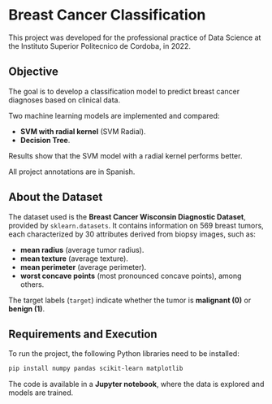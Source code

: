 # Breast Cancer Classification

This project was developed for the professional practice of Data Science at the Instituto Superior Politecnico de Cordoba, in 2022.

## Objective
The goal is to develop a classification model to predict breast cancer diagnoses based on clinical data.

Two machine learning models are implemented and compared:
- **SVM with radial kernel** (SVM Radial).
- **Decision Tree**.

Results show that the SVM model with a radial kernel performs better.

All project annotations are in Spanish.

## About the Dataset
The dataset used is the **Breast Cancer Wisconsin Diagnostic Dataset**, provided by `sklearn.datasets`. It contains information on 569 breast tumors, each characterized by 30 attributes derived from biopsy images, such as:
- **mean radius** (average tumor radius).
- **mean texture** (average texture).
- **mean perimeter** (average perimeter).
- **worst concave points** (most pronounced concave points), among others.

The target labels (`target`) indicate whether the tumor is **malignant (0)** or **benign (1)**.

## Requirements and Execution
To run the project, the following Python libraries need to be installed:
```bash
pip install numpy pandas scikit-learn matplotlib
```
The code is available in a **Jupyter notebook**, where the data is explored and models are trained.

